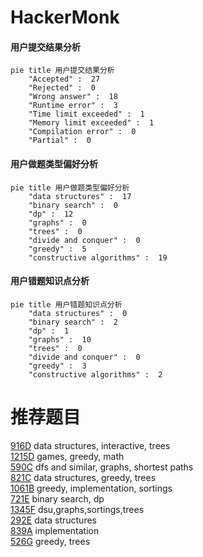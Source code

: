 # HackerMonk

<!-- tabs:start -->



#### **用户提交结果分析**

```mermaid
pie title 用户提交结果分析
    "Accepted" :  27
    "Rejected" :  0
    "Wrong answer" :  18
    "Runtime error" :  3
    "Time limit exceeded" :  1
    "Memory limit exceeded" :  1
    "Compilation error" :  0
    "Partial" :  0
```

#### **用户做题类型偏好分析**

```mermaid
pie title 用户做题类型偏好分析
    "data structures" :  17
    "binary search" :  0
    "dp" :  12
    "graphs" :  0
    "trees" :  0
    "divide and conquer" :  0
    "greedy" :  5
    "constructive algorithms" :  19
```
#### **用户错题知识点分析**

```mermaid
pie title 用户错题知识点分析
    "data structures" :  0
    "binary search" :  2
    "dp" :  1
    "graphs" :  10
    "trees" :  0
    "divide and conquer" :  0
    "greedy" :  3
    "constructive algorithms" :  2
```



<!-- tabs:end -->
# 推荐题目
[916D](https://codeforces.com/contest/916/problem/D)		data structures,
                        interactive,
                        trees		  
[1215D](https://codeforces.com/contest/1215/problem/D)		games,
                        greedy,
                        math		  
[590C](https://codeforces.com/contest/590/problem/C)		dfs and similar,
                        graphs,
                        shortest paths		  
[821C](https://codeforces.com/contest/821/problem/C)		data structures,
                        greedy,
                        trees		  
[1061B](https://codeforces.com/contest/1061/problem/B)		greedy,
                        implementation,
                        sortings		  
[721E](https://codeforces.com/contest/721/problem/E)		binary search,
                        dp		  
[1345F](https://codeforces.com/contest/1345/problem/F)		dsu,graphs,sortings,trees		  
[292E](https://codeforces.com/contest/292/problem/E)		data structures		  
[839A](https://codeforces.com/contest/839/problem/A)		implementation		  
[526G](https://codeforces.com/contest/526/problem/G)		greedy,
                        trees		  
